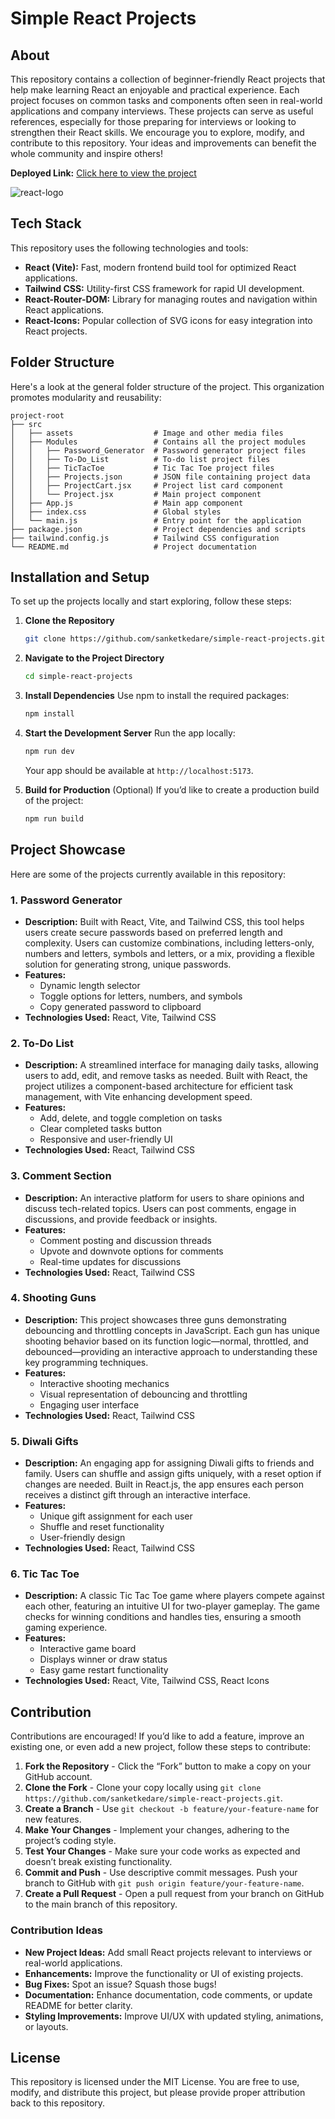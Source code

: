 # Simple React Projects

## About

This repository contains a collection of beginner-friendly React projects that help make learning React an enjoyable and practical experience. Each project focuses on common tasks and components often seen in real-world applications and company interviews. These projects can serve as useful references, especially for those preparing for interviews or looking to strengthen their React skills. We encourage you to explore, modify, and contribute to this repository. Your ideas and improvements can benefit the whole community and inspire others!

**Deployed Link:** [Click here to view the project](https://react-tasks-keh6.onrender.com/)

![react-logo](https://creativebits.org/wp-content/uploads/2023/07/8mx2wdq04h271.png)

## Tech Stack

This repository uses the following technologies and tools:
- **React (Vite):** Fast, modern frontend build tool for optimized React applications.
- **Tailwind CSS:** Utility-first CSS framework for rapid UI development.
- **React-Router-DOM:** Library for managing routes and navigation within React applications.
- **React-Icons:** Popular collection of SVG icons for easy integration into React projects.

## Folder Structure

Here's a look at the general folder structure of the project. This organization promotes modularity and reusability:

```
project-root
├── src
│   ├── assets                  # Image and other media files
│   ├── Modules                 # Contains all the project modules
│   │   ├── Password_Generator  # Password generator project files
│   │   ├── To-Do_List          # To-do list project files
│   │   ├── TicTacToe           # Tic Tac Toe project files
│   │   ├── Projects.json       # JSON file containing project data
│   │   ├── ProjectCart.jsx     # Project list card component
│   │   └── Project.jsx         # Main project component
│   ├── App.js                  # Main app component
│   ├── index.css               # Global styles
│   └── main.js                 # Entry point for the application
├── package.json                # Project dependencies and scripts
├── tailwind.config.js          # Tailwind CSS configuration
└── README.md                   # Project documentation
```

## Installation and Setup

To set up the projects locally and start exploring, follow these steps:

1. **Clone the Repository**
   ```bash
   git clone https://github.com/sanketkedare/simple-react-projects.git
   ```
2. **Navigate to the Project Directory**
   ```bash
   cd simple-react-projects
   ```
3. **Install Dependencies**
   Use npm to install the required packages:
   ```bash
   npm install
   ```
4. **Start the Development Server**
   Run the app locally:
   ```bash
   npm run dev
   ```
   Your app should be available at `http://localhost:5173`.

5. **Build for Production** (Optional)
   If you’d like to create a production build of the project:
   ```bash
   npm run build
   ```

## Project Showcase

Here are some of the projects currently available in this repository:

### 1. Password Generator
- **Description:** Built with React, Vite, and Tailwind CSS, this tool helps users create secure passwords based on preferred length and complexity. Users can customize combinations, including letters-only, numbers and letters, symbols and letters, or a mix, providing a flexible solution for generating strong, unique passwords.
- **Features:**
  - Dynamic length selector
  - Toggle options for letters, numbers, and symbols
  - Copy generated password to clipboard
- **Technologies Used:** React, Vite, Tailwind CSS

### 2. To-Do List
- **Description:** A streamlined interface for managing daily tasks, allowing users to add, edit, and remove tasks as needed. Built with React, the project utilizes a component-based architecture for efficient task management, with Vite enhancing development speed.
- **Features:**
  - Add, delete, and toggle completion on tasks
  - Clear completed tasks button
  - Responsive and user-friendly UI
- **Technologies Used:** React, Tailwind CSS

### 3. Comment Section
- **Description:** An interactive platform for users to share opinions and discuss tech-related topics. Users can post comments, engage in discussions, and provide feedback or insights.
- **Features:**
  - Comment posting and discussion threads
  - Upvote and downvote options for comments
  - Real-time updates for discussions
- **Technologies Used:** React, Tailwind CSS

### 4. Shooting Guns
- **Description:** This project showcases three guns demonstrating debouncing and throttling concepts in JavaScript. Each gun has unique shooting behavior based on its function logic—normal, throttled, and debounced—providing an interactive approach to understanding these key programming techniques.
- **Features:**
  - Interactive shooting mechanics
  - Visual representation of debouncing and throttling
  - Engaging user interface
- **Technologies Used:** React, Tailwind CSS

### 5. Diwali Gifts
- **Description:** An engaging app for assigning Diwali gifts to friends and family. Users can shuffle and assign gifts uniquely, with a reset option if changes are needed. Built in React.js, the app ensures each person receives a distinct gift through an interactive interface.
- **Features:**
  - Unique gift assignment for each user
  - Shuffle and reset functionality
  - User-friendly design
- **Technologies Used:** React, Tailwind CSS

### 6. Tic Tac Toe
- **Description:** A classic Tic Tac Toe game where players compete against each other, featuring an intuitive UI for two-player gameplay. The game checks for winning conditions and handles ties, ensuring a smooth gaming experience.
- **Features:**
  - Interactive game board
  - Displays winner or draw status
  - Easy game restart functionality
- **Technologies Used:** React, Vite, Tailwind CSS, React Icons


## Contribution

Contributions are encouraged! If you’d like to add a feature, improve an existing one, or even add a new project, follow these steps to contribute:

1. **Fork the Repository** - Click the “Fork” button to make a copy on your GitHub account.
2. **Clone the Fork** - Clone your copy locally using `git clone https://github.com/sanketkedare/simple-react-projects.git`.
3. **Create a Branch** - Use `git checkout -b feature/your-feature-name` for new features.
4. **Make Your Changes** - Implement your changes, adhering to the project’s coding style.
5. **Test Your Changes** - Make sure your code works as expected and doesn’t break existing functionality.
6. **Commit and Push** - Use descriptive commit messages. Push your branch to GitHub with `git push origin feature/your-feature-name`.
7. **Create a Pull Request** - Open a pull request from your branch on GitHub to the main branch of this repository.

### Contribution Ideas

- **New Project Ideas:** Add small React projects relevant to interviews or real-world applications.
- **Enhancements:** Improve the functionality or UI of existing projects.
- **Bug Fixes:** Spot an issue? Squash those bugs!
- **Documentation:** Enhance documentation, code comments, or update README for better clarity.
- **Styling Improvements:** Improve UI/UX with updated styling, animations, or layouts.

## License

This repository is licensed under the MIT License. You are free to use, modify, and distribute this project, but please provide proper attribution back to this repository.
